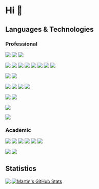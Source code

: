 # Hi 👋
## Languages & Technologies

### Professional
<!-- General -->
![](https://img.shields.io/badge/Linux-informational?style=flat&logo=linux&logoColor=white&color=gray)
![](https://img.shields.io/badge/Zsh-informational?style=flat&logo=gnu-bash&logoColor=white&color=gray)
![](https://img.shields.io/badge/VS_Code-informational?style=flat&logo=visual-studio-code&logoColor=white&color=gray)
<!-- Languages -->
![](https://img.shields.io/badge/JavaScript-informational?label=%20&style=flat&logo=javascript&logoColor=white&color=gray)
![](https://img.shields.io/badge/Typescript-informational?label=%20&style=flat&logo=typescript&logoColor=white&color=gray)
![](https://img.shields.io/badge/Java-informational?label=%20&style=flat&logo=java&logoColor=white&color=gray)
![](https://img.shields.io/badge/Kotlin-informational?label=%20&style=flat&logo=kotlin&logoColor=white&color=gray)
![](https://img.shields.io/badge/Python-informational?label=%20&style=flat&logo=python&logoColor=white&color=gray)
![](https://img.shields.io/badge/Ruby-informational?label=%20&style=flat&logo=ruby&logoColor=white&color=gray)
![](https://img.shields.io/badge/CoffeeScript-informational?label=%20&style=flat&logo=coffeescript&logoColor=white&color=gray)
![](https://img.shields.io/badge/Make-informational?label=%20&style=flat&logo=cmake&logoColor=white&color=gray)
<!-- Databases -->
![](https://img.shields.io/badge/PostgreSQL-informational?style=flat&logo=postgresql&logoColor=white&color=gray)
![](https://img.shields.io/badge/Mongo-informational?style=flat&logo=mongodb&logoColor=white&color=gray)
<!-- Front -->
![](https://img.shields.io/badge/Angular-informational?style=flat&logo=angular&logoColor=white&color=gray)
![](https://img.shields.io/badge/React-informational?style=flat&logo=react&logoColor=white&color=gray)
![](https://img.shields.io/badge/Vue-informational?style=flat&logo=vue.js&logoColor=white&color=gray)
![](https://img.shields.io/badge/Elm-informational?style=flat&logo=elm&logoColor=white&color=gray)

![](https://img.shields.io/badge/Docker-informational?style=flat&logo=docker&logoColor=white&color=gray)
![](https://img.shields.io/badge/Kubernetes-informational?style=flat&logo=kubernetes&logoColor=white&color=gray)

![](https://img.shields.io/badge/Git-informational?style=flat&logo=git&logoColor=white&color=gray)

![](https://img.shields.io/badge/Jira-informational?style=flat&logo=jira&logoColor=white&color=gray)

### Academic

![](https://img.shields.io/badge/Golang-%20-informational?style=flat&logo=go&logoColor=white&color=gray)
![](https://img.shields.io/badge/C-informational?style=flat&label=%20&logo=c&logoColor=white&color=gray)
![](https://img.shields.io/badge/C%2B%2B-informational?label=%20&style=flat&logo=c%2B%2B&logoColor=white&color=gray)
![](https://img.shields.io/badge/C%23-informational?label=%20&style=flat&logo=c_sharp&logoColor=white&color=gray)
![](https://img.shields.io/badge/Prolog-informational?label=%20&style=flat&logo=prolog&logoColor=white&color=gray)
![](https://img.shields.io/badge/Oracle-informational?style=flat&logo=Oracle&logoColor=white&color=gray)

![](https://img.shields.io/badge/Tensorflow-informational?style=flat&logo=tensorflow&logoColor=white&color=gray)
![](https://img.shields.io/badge/PyTorch-informational?style=flat&logo=pytorch&logoColor=white&color=gray)



## Statistics

<a href="https://github.com/TheCommonCold/TheCommonCold">
  <img align="center" src="https://github-readme-stats.vercel.app/api/top-langs/?username=TheCommonCold&hide=jupyter notebook, html&title_color=ffffff&text_color=c9cacc&icon_color=gray&bg_color=1d1f21" />
</a>
<a href="https://github.com/TheCommonCold/TheCommonCold">
  <img align="center" src="https://github-readme-stats.vercel.app/api?username=TheCommonCold&show_icons=true&line_height=27&count_private=true&title_color=ffffff&text_color=c9cacc&icon_color=gray&bg_color=1d1f21" alt="Martin's GitHub Stats" />
</a>

